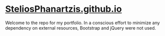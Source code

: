# [SteliosPhanartzis.github.io](https://steliosphanartzis.github.io/)

Welcome to the repo for my portfolio. In a conscious effort to minimize any dependency on external resources, 
Bootstrap and jQuery were not used.
